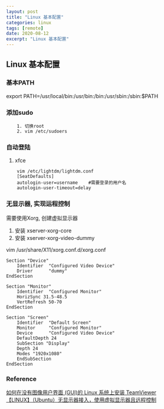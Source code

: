```yaml
---
layout: post
title: "Linux 基本配置"
categories: linux
tags: [remote]
date: 2020-08-12
excerpt: "Linux 基本配置"
---
```


## Linux 基本配置

### 基本PATH

export PATH=/usr/local/bin:/usr/bin:/bin:/usr/sbin:/sbin:$PATH


### 添加sudo

```
    1. 切换root
    2. vim /etc/sudoers
```

### 自动登陆

1. xfce
```
    vim /etc/lightdm/lightdm.conf
    [SeatDefaults]
    autologin-user=username    #需要登录的用户名
    autologin-user-timeout=delay
```

### 无显示器, 实现运程控制

需要使用Xorg, 创建虚拟显示器
1. 安装 xserver-xorg-core
2. 安装 xserver-xorg-video-dummy

vim /usr/share/X11/xorg.conf.d/xorg.conf

    Section "Device"
        Identifier  "Configured Video Device"
        Driver      "dummy"
    EndSection

    Section "Monitor"
        Identifier  "Configured Monitor"
        HorizSync 31.5-48.5
        VertRefresh 50-70
    EndSection

    Section "Screen"
        Identifier  "Default Screen"
        Monitor     "Configured Monitor"
        Device      "Configured Video Device"
        DefaultDepth 24
        SubSection "Display"
        Depth 24
        Modes "1920x1080"
        EndSubSection
    EndSection

    

### Reference
[如何在没有图像用户界面 (GUI)的 Linux 系统上安装 TeamViewer](https://community.teamviewer.com/t5/TeamViewer-Knowledge-Base-ZH/%E5%A6%82%E4%BD%95%E5%9C%A8%E6%B2%A1%E6%9C%89%E5%9B%BE%E5%83%8F%E7%94%A8%E6%88%B7%E7%95%8C%E9%9D%A2-GUI-%E7%9A%84-Linux-%E7%B3%BB%E7%BB%9F%E4%B8%8A%E5%AE%89%E8%A3%85-TeamViewer/ta-p/33724#toc-hId--1331402631)  
[【LINUX】（Ubuntu）无显示器接入，使用虚拟显示器且远程控制](https://blog.csdn.net/qq_29757283/article/details/102604431)  

